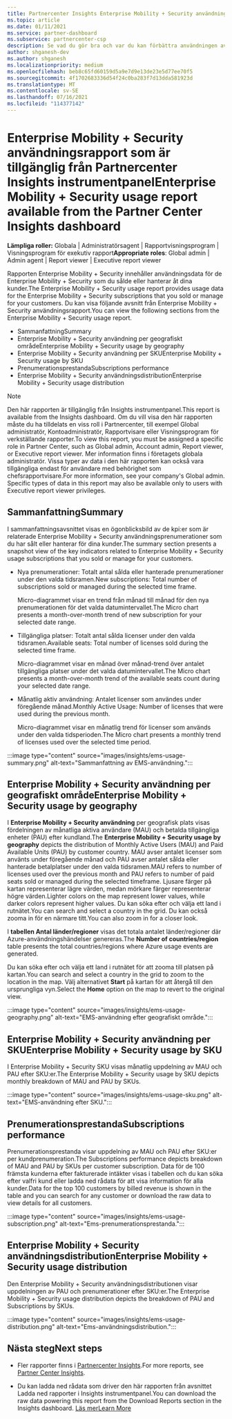 ```yaml
---
title: Partnercenter Insights Enterprise Mobility + Security användningsrapport
ms.topic: article
ms.date: 01/11/2021
ms.service: partner-dashboard
ms.subservice: partnercenter-csp
description: Se vad du gör bra och var du kan förbättra användningen av Enterprise Mobility + Security prenumerationer som du säljer eller hanterar åt dina kunder.
author: shganesh-dev
ms.author: shganesh
ms.localizationpriority: medium
ms.openlocfilehash: beb8c65fd60159d5a9e7d9e13de23e5d77ee70f5
ms.sourcegitcommit: 4f1702683336d54f24c0ba283f7d13dda581923d
ms.translationtype: MT
ms.contentlocale: sv-SE
ms.lasthandoff: 07/16/2021
ms.locfileid: "114377142"
---
```

# <a name="enterprise-mobility--security-usage-report-available-from-the-partner-center-insights-dashboard"></a><span data-ttu-id="f0efc-103">Enterprise Mobility + Security användningsrapport som är tillgänglig från Partnercenter Insights instrumentpanel</span><span class="sxs-lookup"><span data-stu-id="f0efc-103">Enterprise Mobility + Security usage report available from the Partner Center Insights dashboard</span></span>

<span data-ttu-id="f0efc-104">**Lämpliga roller:** Globala | Administratörsagent | Rapportvisningsprogram | Visningsprogram för exekutiv rapport</span><span class="sxs-lookup"><span data-stu-id="f0efc-104">**Appropriate roles**: Global admin | Admin agent | Report viewer | Executive report viewer</span></span>

<span data-ttu-id="f0efc-105">Rapporten Enterprise Mobility + Security innehåller användningsdata för de Enterprise Mobility + Security som du sålde eller hanterar åt dina kunder.</span><span class="sxs-lookup"><span data-stu-id="f0efc-105">The Enterprise Mobility + Security usage report provides usage data for the Enterprise Mobility + Security subscriptions that you sold or manage for your customers.</span></span> <span data-ttu-id="f0efc-106">Du kan visa följande avsnitt från Enterprise Mobility + Security användningsrapport.</span><span class="sxs-lookup"><span data-stu-id="f0efc-106">You can view the following sections from the Enterprise Mobility + Security usage report.</span></span>

- <span data-ttu-id="f0efc-107">Sammanfattning</span><span class="sxs-lookup"><span data-stu-id="f0efc-107">Summary</span></span>
- <span data-ttu-id="f0efc-108">Enterprise Mobility + Security användning per geografiskt område</span><span class="sxs-lookup"><span data-stu-id="f0efc-108">Enterprise Mobility + Security usage by geography</span></span>
- <span data-ttu-id="f0efc-109">Enterprise Mobility + Security användning per SKU</span><span class="sxs-lookup"><span data-stu-id="f0efc-109">Enterprise Mobility + Security usage by SKU</span></span>
- <span data-ttu-id="f0efc-110">Prenumerationsprestanda</span><span class="sxs-lookup"><span data-stu-id="f0efc-110">Subscriptions performance</span></span>
- <span data-ttu-id="f0efc-111">Enterprise Mobility + Security användningsdistribution</span><span class="sxs-lookup"><span data-stu-id="f0efc-111">Enterprise Mobility + Security usage distribution</span></span>

 > [!NOTE]
 > <span data-ttu-id="f0efc-112">Den här rapporten är tillgänglig från Insights instrumentpanel.</span><span class="sxs-lookup"><span data-stu-id="f0efc-112">This report is available from the Insights dashboard.</span></span> <span data-ttu-id="f0efc-113">Om du vill visa den här rapporten måste du ha tilldelats en viss roll i Partnercenter, till exempel Global administratör, Kontoadministratör, Rapportvisare eller Visningsprogram för verkställande rapporter.</span><span class="sxs-lookup"><span data-stu-id="f0efc-113">To view this report, you must be assigned a specific role in Partner Center, such as Global admin, Account admin, Report viewer, or Executive report viewer.</span></span> <span data-ttu-id="f0efc-114">Mer information finns i företagets globala administratör. Vissa typer av data i den här rapporten kan också vara tillgängliga endast för användare med behörighet som chefsrapportvisare.</span><span class="sxs-lookup"><span data-stu-id="f0efc-114">For more information, see your company's Global admin. Specific types of data in this report may also be available only to users with Executive report viewer privileges.</span></span>

## <a name="summary"></a><span data-ttu-id="f0efc-115">Sammanfattning</span><span class="sxs-lookup"><span data-stu-id="f0efc-115">Summary</span></span>

<span data-ttu-id="f0efc-116">I sammanfattningsavsnittet visas en ögonblicksbild av de kpi:er som är relaterade Enterprise Mobility + Security användningsprenumerationer som du har sålt eller hanterar för dina kunder.</span><span class="sxs-lookup"><span data-stu-id="f0efc-116">The summary section presents a snapshot view of the key indicators related to Enterprise Mobility + Security usage subscriptions that you sold or manage for your customers.</span></span> 

- <span data-ttu-id="f0efc-117">Nya prenumerationer: Totalt antal sålda eller hanterade prenumerationer under den valda tidsramen.</span><span class="sxs-lookup"><span data-stu-id="f0efc-117">New subscriptions: Total number of subscriptions sold or managed during the selected time frame.</span></span>

   <span data-ttu-id="f0efc-118">Micro-diagrammet visar en trend från månad till månad för den nya prenumerationen för det valda datumintervallet.</span><span class="sxs-lookup"><span data-stu-id="f0efc-118">The Micro chart presents a month-over-month trend of new subscription for your selected date range.</span></span>

- <span data-ttu-id="f0efc-119">Tillgängliga platser: Totalt antal sålda licenser under den valda tidsramen.</span><span class="sxs-lookup"><span data-stu-id="f0efc-119">Available seats: Total number of licenses sold during the selected time frame.</span></span>

   <span data-ttu-id="f0efc-120">Micro-diagrammet visar en månad över månad-trend över antalet tillgängliga platser under det valda datumintervallet.</span><span class="sxs-lookup"><span data-stu-id="f0efc-120">The Micro chart presents a month-over-month trend of the available seats count during your selected date range.</span></span>

- <span data-ttu-id="f0efc-121">Månatlig aktiv användning: Antalet licenser som användes under föregående månad.</span><span class="sxs-lookup"><span data-stu-id="f0efc-121">Monthly Active Usage: Number of licenses that were used during the previous month.</span></span>

   <span data-ttu-id="f0efc-122">Micro-diagrammet visar en månatlig trend för licenser som används under den valda tidsperioden.</span><span class="sxs-lookup"><span data-stu-id="f0efc-122">The Micro chart presents a monthly trend of licenses used over the selected time period.</span></span>

:::image type="content" source="images/insights/ems-usage-summary.png" alt-text="Sammanfattning av EMS-användning.":::

## <a name="enterprise-mobility--security-usage-by-geography"></a><span data-ttu-id="f0efc-124">Enterprise Mobility + Security användning per geografiskt område</span><span class="sxs-lookup"><span data-stu-id="f0efc-124">Enterprise Mobility + Security usage by geography</span></span>

<span data-ttu-id="f0efc-125">I **Enterprise Mobility + Security användning** per geografisk plats visas fördelningen av månatliga aktiva användare (MAU) och betalda tillgängliga enheter (PAU) efter kundland.</span><span class="sxs-lookup"><span data-stu-id="f0efc-125">The **Enterprise Mobility + Security usage by geography** depicts the distribution of Monthly Active Users (MAU) and Paid Available Units (PAU) by customer country.</span></span> <span data-ttu-id="f0efc-126">MAU avser antalet licenser som använts under föregående månad och PAU avser antalet sålda eller hanterade betalplatser under den valda tidsramen.</span><span class="sxs-lookup"><span data-stu-id="f0efc-126">MAU refers to number of licenses used over the previous month and PAU refers to number of paid seats sold or managed during the selected timeframe.</span></span> <span data-ttu-id="f0efc-127">Ljusare färger på kartan representerar lägre värden, medan mörkare färger representerar högre värden.</span><span class="sxs-lookup"><span data-stu-id="f0efc-127">Lighter colors on the map represent lower values, while darker colors represent higher values.</span></span> <span data-ttu-id="f0efc-128">Du kan söka efter och välja ett land i rutnätet.</span><span class="sxs-lookup"><span data-stu-id="f0efc-128">You can search and select a country in the grid.</span></span> <span data-ttu-id="f0efc-129">Du kan också zooma in för en närmare titt.</span><span class="sxs-lookup"><span data-stu-id="f0efc-129">You can also zoom in for a closer look.</span></span>

<span data-ttu-id="f0efc-130">I **tabellen Antal länder/regioner** visas det totala antalet länder/regioner där Azure-användningshändelser genereras.</span><span class="sxs-lookup"><span data-stu-id="f0efc-130">The **Number of countries/region** table presents the total countries/regions where Azure usage events are generated.</span></span>

<span data-ttu-id="f0efc-131">Du kan söka efter och välja ett land i rutnätet för att zooma till platsen på kartan.</span><span class="sxs-lookup"><span data-stu-id="f0efc-131">You can search and select a country in the grid to zoom to the location in the map.</span></span> <span data-ttu-id="f0efc-132">Välj alternativet **Start** på kartan för att återgå till den ursprungliga vyn.</span><span class="sxs-lookup"><span data-stu-id="f0efc-132">Select the **Home** option on the map to revert to the original view.</span></span>

:::image type="content" source="images/insights/ems-usage-geography.png" alt-text="EMS-användning efter geografiskt område.":::

## <a name="enterprise-mobility--security-usage-by-sku"></a><span data-ttu-id="f0efc-134">Enterprise Mobility + Security användning per SKU</span><span class="sxs-lookup"><span data-stu-id="f0efc-134">Enterprise Mobility + Security usage by SKU</span></span>

<span data-ttu-id="f0efc-135">I Enterprise Mobility + Security SKU visas månatlig uppdelning av MAU och PAU efter SKU:er.</span><span class="sxs-lookup"><span data-stu-id="f0efc-135">The Enterprise Mobility + Security usage by SKU depicts monthly breakdown of MAU and PAU by SKUs.</span></span>

:::image type="content" source="images/insights/ems-usage-sku.png" alt-text="EMS-användning efter SKU.":::

## <a name="subscriptions-performance"></a><span data-ttu-id="f0efc-137">Prenumerationsprestanda</span><span class="sxs-lookup"><span data-stu-id="f0efc-137">Subscriptions performance</span></span>

<span data-ttu-id="f0efc-138">Prenumerationsprestanda visar uppdelning av MAU och PAU efter SKU:er per kundprenumeration.</span><span class="sxs-lookup"><span data-stu-id="f0efc-138">The Subscriptions performance depicts breakdown of MAU and PAU by SKUs per customer subscription.</span></span> <span data-ttu-id="f0efc-139">Data för de 100 främsta kunderna efter fakturerade intäkter visas i tabellen och du kan söka efter valfri kund eller ladda ned rådata för att visa information för alla kunder.</span><span class="sxs-lookup"><span data-stu-id="f0efc-139">Data for the top 100 customers by billed revenue is shown in the table and you can search for any customer or download the raw data to view details for all customers.</span></span>

:::image type="content" source="images/insights/ems-usage-subscription.png" alt-text="Ems-prenumerationsprestanda.":::

## <a name="enterprise-mobility--security-usage-distribution"></a><span data-ttu-id="f0efc-141">Enterprise Mobility + Security användningsdistribution</span><span class="sxs-lookup"><span data-stu-id="f0efc-141">Enterprise Mobility + Security usage distribution</span></span>

<span data-ttu-id="f0efc-142">Den Enterprise Mobility + Security användningsdistributionen visar uppdelningen av PAU och prenumerationer efter SKU:er.</span><span class="sxs-lookup"><span data-stu-id="f0efc-142">The Enterprise Mobility + Security usage distribution depicts the breakdown of PAU and Subscriptions by SKUs.</span></span>

:::image type="content" source="images/insights/ems-usage-distribution.png" alt-text="Ems-användningsdistribution.":::

## <a name="next-steps"></a><span data-ttu-id="f0efc-144">Nästa steg</span><span class="sxs-lookup"><span data-stu-id="f0efc-144">Next steps</span></span>

- <span data-ttu-id="f0efc-145">Fler rapporter finns i [Partnercenter Insights](partner-center-insights.md).</span><span class="sxs-lookup"><span data-stu-id="f0efc-145">For more reports, see [Partner Center Insights](partner-center-insights.md).</span></span>

- <span data-ttu-id="f0efc-146">Du kan ladda ned rådata som driver den här rapporten från avsnittet Ladda ned rapporter i Insights instrumentpanel.</span><span class="sxs-lookup"><span data-stu-id="f0efc-146">You can download the raw data powering this report from the Download Reports section in the Insights dashboard.</span></span> [<span data-ttu-id="f0efc-147">Läs mer</span><span class="sxs-lookup"><span data-stu-id="f0efc-147">Learn More</span></span>](insights-download-reports.md) 
